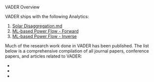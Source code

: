 VADER Overview

VADER ships with the following Analytics:
1. [Solar Disaggregation.md](../master/SOLAR-DISAGGREGATION.md)
2. [ML-based Power Flow - Forward](../master/ML-BASED-POWER-FLOW-F.md)
3. [ML-based Power Flow - Inverse](../master/ML-BASED-POWER-FLOW-I.md)


Much of the research work done in VADER has been published. The list below is a comprehensive compilation of all journal papers, conference papers, and articles related to VADER:

*
*  
*
